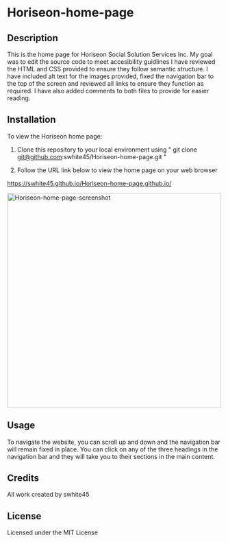 # Horiseon-home-page

<h2> Description </h2>

This is the home page for Horiseon Social Solution Services Inc. My goal was to edit the source code to meet accesibility guidlines I have reviewed the HTML and CSS provided to ensure they follow semantic structure. I have included alt text for the images provided, fixed the navigation bar to the top of the screen and reviewed all links to ensure they function as required. I have also added comments to both files to provide for easier reading.


<h2> Installation </h2>

To view the Horiseon home page:

1) Clone this repository to your local environment using " git clone git@github.com:swhite45/Horiseon-home-page.git "

2) Follow the URL link below to view the home page on your web browser

https://swhite45.github.io/Horiseon-home-page.github.io/

<img width="500" alt="Horiseon-home-page-screenshot" src="https://github.com/swhite45/Horiseon-home-page.github.io/assets/149956866/dc988820-49fd-44b2-aeca-713b8cf57e19">


<h2> Usage </h2>

To navigate the website, you can scroll up and down and the navigation bar will remain fixed in place. You can click on any of the three headings in the navigation bar and they will take you to their sections in the main content.


<h2> Credits </h2>

All work created by swhite45


<h2> License </h2>

Licensed under the MIT License
